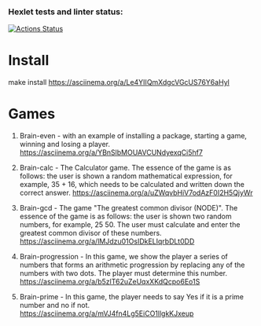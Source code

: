 ### Hexlet tests and linter status:
[![Actions Status](https://github.com/gitfilin/python-project-49/workflows/hexlet-check/badge.svg)](https://github.com/gitfilin/python-project-49/actions)

# Install
make install
https://asciinema.org/a/Le4YIIQmXdgcVGcUS76Y6aHyl

# Games
1) Brain-even - with an example of installing a package, starting a game, winning and losing a player.
https://asciinema.org/a/YBnSlbMOUAVCUNdyexqCi5hf7

2) Brain-calc - The Calculator game. The essence of the game is as follows: the user is shown a random mathematical expression, for example, 35 + 16, which needs to be calculated and written down the correct answer. 
https://asciinema.org/a/uZWqvbHiV7odAzF0I2H5QjyWr

3) Brain-gcd - The game "The greatest common divisor (NODE)". The essence of the game is as follows: the user is shown two random numbers, for example, 25 50. The user must calculate and enter the greatest common divisor of these numbers. 
https://asciinema.org/a/lMJdzu01OsIDkELIqrbDLt0DD

4) Brain-progression - In this game, we show the player a series of numbers that forms an arithmetic progression by replacing any of the numbers with two dots. The player must determine this number. 
https://asciinema.org/a/b5zlT62uZeUqxXKdQcpo6Eo1S

5) Brain-prime - In this game, the player needs to say Yes if it is a prime number and no if not. 
https://asciinema.org/a/mVJ4fn4Lg5EiCO1llgkKJxeup